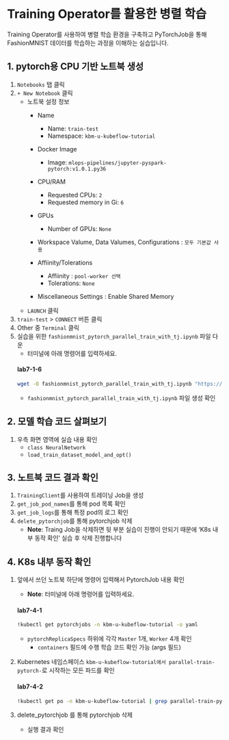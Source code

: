 # Training Operator를 활용한 병렬 학습
Training Operator를 사용하여 병렬 학습 환경을 구축하고 PyTorchJob을 통해 FashionMNIST 데이터를 학습하는 과정을 이해하는 실습입니다.

## 1. pytorch용 CPU 기반 노트북 생성
1.  `Notebooks` 탭  클릭 
2. `+ New Notebook` 클릭
    - 노트북 설정 정보
        - Name
            - Name: `train-test`
            - Namespace: `kbm-u-kubeflow-tutorial`
        - Docker Image
            - Image: `mlops-pipelines/jupyter-pyspark-pytorch:v1.0.1.py36`
        - CPU/RAM
            - Requested CPUs: `2`
            - Requested memory in Gi: `6`
        - GPUs
            - Number of GPUs: `None`
        - Workspace Valume, Data Valumes, Configurations : `모두 기본값 사용`
        - Affiinity/Tolerations
    
            - Affiinity : `pool-worker 선택`
            - Tolerations: `None`
        - Miscellaneous Settings : Enable Shared Memory
    - `LAUNCH` 클릭
4. `train-test` > `CONNECT` 버튼 클릭
5. Other 중 `Terminal` 클릭
6. 실습을 위한 `fashionmnist_pytorch_parallel_train_with_tj.ipynb` 파일 다운
    - 터미널에 아래 명령어를 입력하세요.
    #### **lab7-1-6**
    ```bash
    wget -O fashionmnist_pytorch_parallel_train_with_tj.ipynb "https://objectstorage.kr-central-1.kakaoi.io/v1/c745e6650f0341a68bb73fa222e88e9b/kbm-files/guide_docs%2Fhands_on%2Ffashion-mnist-parallel-train%2Ffashionmnist_pytorch_parallel_train_with_tj.ipynb"
    ```
    - `fashionmnist_pytorch_parallel_train_with_tj.ipynb` 파일 생성 확인

## 2. 모델 학습 코드 살펴보기 
1. 우측 화면 영역에 실습 내용 확인
    - `class NeuralNetwork`
    - `load_train_dataset_model_and_opt()`
    
## 3. 노트북 코드 결과 확인 
1. `TrainingClient`를 사용하여 트레이닝 Job을 생성
2. `get_job_pod_names`를 통해 pod 목록 확인
3. `get_job_logs`를 통해 특정 pod의 로그 확인
4. `delete_pytorchjob`를 통해 pytorchjob 삭제
   - **Note**: Traing Job을 삭제하면 뒷 부분 실습이 진행이 안되기 때문에 ‘K8s 내부 동작 확인’ 실습 후 삭제 진행합니다

## 4. K8s 내부 동작 확인
1. 앞에서 쓰던 노트북 하단에 명령어 입력해서 PytorchJob 내용 확인
    - **Note**: 터미널에 아래 명령어를 입력하세요.
    #### **lab7-4-1**
    ```bash
    !kubectl get pytorchjobs -n kbm-u-kubeflow-tutorial -o yaml
    ```
    - `pytorchReplicaSpecs` 하위에 각각 `Master` 1개, `Worker` 4개 확인
        - `containers` 필드에 수행 학습 코드 확인 가능 (args 필드)

2. Kubernetes 네임스페이스 `kbm-u-kubeflow-tutorial에서 parallel-train-pytorch-`로 시작하는 모든 파드를 확인
    #### **lab7-4-2**
    ```bash
    !kubectl get po -n kbm-u-kubeflow-tutorial | grep parallel-train-pytorch-
    ```

3. delete_pytorchjob 를 통해 pytorchjob 삭제
    - 실행 결과 확인
